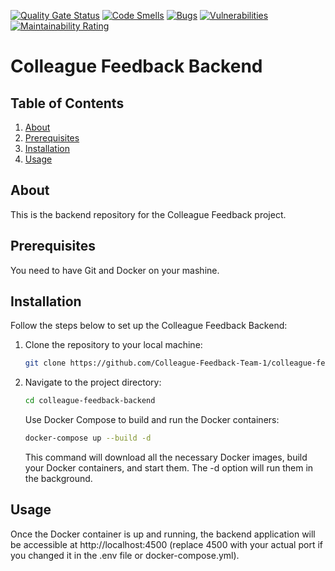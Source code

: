 [![Quality Gate Status](https://sonarcloud.io/api/project_badges/measure?project=Colleague-Feedback-Team-1_colleague-feedback-backend&metric=alert_status)](https://sonarcloud.io/summary/new_code?id=Colleague-Feedback-Team-1_colleague-feedback-backend)
[![Code Smells](https://sonarcloud.io/api/project_badges/measure?project=Colleague-Feedback-Team-1_colleague-feedback-backend&metric=code_smells)](https://sonarcloud.io/summary/new_code?id=Colleague-Feedback-Team-1_colleague-feedback-backend)
[![Bugs](https://sonarcloud.io/api/project_badges/measure?project=Colleague-Feedback-Team-1_colleague-feedback-backend&metric=bugs)](https://sonarcloud.io/summary/new_code?id=Colleague-Feedback-Team-1_colleague-feedback-backend)
[![Vulnerabilities](https://sonarcloud.io/api/project_badges/measure?project=Colleague-Feedback-Team-1_colleague-feedback-backend&metric=vulnerabilities)](https://sonarcloud.io/summary/new_code?id=Colleague-Feedback-Team-1_colleague-feedback-backend)
[![Maintainability Rating](https://sonarcloud.io/api/project_badges/measure?project=Colleague-Feedback-Team-1_colleague-feedback-backend&metric=sqale_rating)](https://sonarcloud.io/summary/new_code?id=Colleague-Feedback-Team-1_colleague-feedback-backend)

# Colleague Feedback Backend

## Table of Contents

1. [About](#about)
2. [Prerequisites](#prerequisites)
3. [Installation](#installation)
4. [Usage](#usage)

## About <a name = "about"></a>

This is the backend repository for the Colleague Feedback project.

## Prerequisites <a name = "prerequisites"></a>

You need to have Git and Docker on your mashine.

## Installation <a name = "installation"></a>

Follow the steps below to set up the Colleague Feedback Backend:

1.  Clone the repository to your local machine:

    ```bash
    git clone https://github.com/Colleague-Feedback-Team-1/colleague-feedback-frontend.git
    ```

2. Navigate to the project directory:
   ```bash
   cd colleague-feedback-backend
   ```
   Use Docker Compose to build and run the Docker containers:
   ```bash
   docker-compose up --build -d
   ```
   This command will download all the necessary Docker images, build your Docker containers, and start them. The -d option will run them in the background.

## Usage <a name = "usage"></a>

Once the Docker container is up and running, the backend application will be accessible at http://localhost:4500 (replace 4500 with your actual port if you changed it in the .env file or docker-compose.yml).
